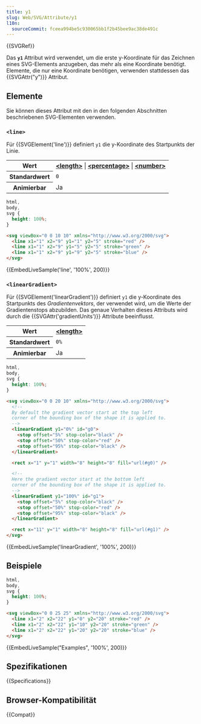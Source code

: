 ```yaml
---
title: y1
slug: Web/SVG/Attribute/y1
l10n:
  sourceCommit: fceea994be5c930065bb1f2b45bee9ac38de491c
---
```


{{SVGRef}}

Das **`y1`** Attribut wird verwendet, um die erste y-Koordinate für das Zeichnen eines SVG-Elements anzugeben, das mehr als eine Koordinate benötigt. Elemente, die nur eine Koordinate benötigen, verwenden stattdessen das {{SVGAttr("y")}} Attribut.

## Elemente

Sie können dieses Attribut mit den in den folgenden Abschnitten beschriebenen SVG-Elementen verwenden.

### `<line>`

Für {{SVGElement('line')}} definiert `y1` die y-Koordinate des Startpunkts der Linie.

<table class="properties">
  <tbody>
    <tr>
      <th scope="row">Wert</th>
      <td>
        <strong
          ><a href="/de/docs/Web/SVG/Content_type#length"
            >&#x3C;length></a
          ></strong
        >
        |
        <strong
          ><a href="/de/docs/Web/SVG/Content_type#percentage"
            >&#x3C;percentage></a
          ></strong
        >
        |
        <strong
          ><a href="/de/docs/Web/SVG/Content_type#number"
            >&#x3C;number></a
          ></strong
        >
      </td>
    </tr>
    <tr>
      <th scope="row">Standardwert</th>
      <td><code>0</code></td>
    </tr>
    <tr>
      <th scope="row">Animierbar</th>
      <td>Ja</td>
    </tr>
  </tbody>
</table>

```css hidden
html,
body,
svg {
  height: 100%;
}
```

```html
<svg viewBox="0 0 10 10" xmlns="http://www.w3.org/2000/svg">
  <line x1="1" x2="9" y1="1" y2="5" stroke="red" />
  <line x1="1" x2="9" y1="5" y2="5" stroke="green" />
  <line x1="1" x2="9" y1="9" y2="5" stroke="blue" />
</svg>
```

{{EmbedLiveSample('line', '100%', 200)}}

### `<linearGradient>`

Für {{SVGElement('linearGradient')}} definiert `y1` die y-Koordinate des Startpunkts des _Gradientenvektors_, der verwendet wird, um die Werte der Gradientenstops abzubilden. Das genaue Verhalten dieses Attributs wird durch die {{SVGAttr('gradientUnits')}} Attribute beeinflusst.

<table class="properties">
  <tbody>
    <tr>
      <th scope="row">Wert</th>
      <td>
        <strong
          ><a href="/de/docs/Web/SVG/Content_type#length"
            >&#x3C;length></a
          ></strong
        >
      </td>
    </tr>
    <tr>
      <th scope="row">Standardwert</th>
      <td><code>0%</code></td>
    </tr>
    <tr>
      <th scope="row">Animierbar</th>
      <td>Ja</td>
    </tr>
  </tbody>
</table>

```css hidden
html,
body,
svg {
  height: 100%;
}
```

```html
<svg viewBox="0 0 20 10" xmlns="http://www.w3.org/2000/svg">
  <!--
  By default the gradient vector start at the top left
  corner of the bounding box of the shape it is applied to.
  -->
  <linearGradient y1="0%" id="g0">
    <stop offset="5%" stop-color="black" />
    <stop offset="50%" stop-color="red" />
    <stop offset="95%" stop-color="black" />
  </linearGradient>

  <rect x="1" y="1" width="8" height="8" fill="url(#g0)" />

  <!--
  Here the gradient vector start at the bottom left
  corner of the bounding box of the shape it is applied to.
  -->
  <linearGradient y1="100%" id="g1">
    <stop offset="5%" stop-color="black" />
    <stop offset="50%" stop-color="red" />
    <stop offset="95%" stop-color="black" />
  </linearGradient>

  <rect x="11" y="1" width="8" height="8" fill="url(#g1)" />
</svg>
```

{{EmbedLiveSample('linearGradient', '100%', 200)}}

## Beispiele

```css hidden
html,
body,
svg {
  height: 100%;
}
```

```html
<svg viewBox="0 0 25 25" xmlns="http://www.w3.org/2000/svg">
  <line x1="2" x2="22" y1="0" y2="20" stroke="red" />
  <line x1="2" x2="22" y1="10" y2="20" stroke="green" />
  <line x1="2" x2="22" y1="20" y2="20" stroke="blue" />
</svg>
```

{{EmbedLiveSample("Examples", '100%', 200)}}

## Spezifikationen

{{Specifications}}

## Browser-Kompatibilität

{{Compat}}
